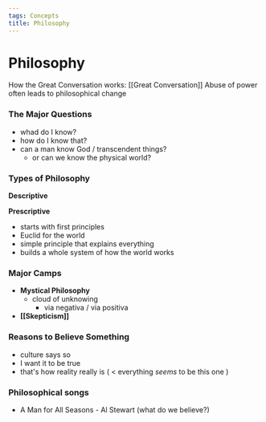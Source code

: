 ```yaml
---
tags: Concepts
title: Philosophy
---
```


# Philosophy

How the Great Conversation works: [[Great Conversation]]
Abuse of power often leads to philosophical change


### The Major Questions
- whad do I know?
- how do I know that?
- can a man know God / transcendent things?
	- or can we know the physical world?


### Types of Philosophy
**Descriptive**

**Prescriptive**
- starts with first principles
- Euclid for the world
- simple principle that explains everything
- builds a whole system of how the world works


### Major Camps
- **Mystical Philosophy**
	- cloud of unknowing
		- via negativa / via positiva
- **[[Skepticism]]**

### Reasons to Believe Something
- culture says so
- I want it to be true
- that's how reality really is ( < everything *seems* to be this one )


### Philosophical songs
- A Man for All Seasons - Al Stewart (what do we believe?)
